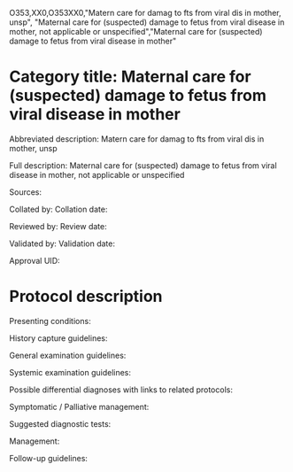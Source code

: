 O353,XX0,O353XX0,"Matern care for damag to fts from viral dis in mother, unsp", "Maternal care for (suspected) damage to fetus from viral disease in mother, not applicable or unspecified","Maternal care for (suspected) damage to fetus from viral disease in mother"
# Category title: Maternal care for (suspected) damage to fetus from viral disease in mother

Abbreviated description: Matern care for damag to fts from viral dis in mother, unsp

Full description: Maternal care for (suspected) damage to fetus from viral disease in mother, not applicable or unspecified

Sources:

Collated by:
Collation date:

Reviewed by:
Review date:

Validated by:
Validation date:

Approval UID:

# Protocol description

Presenting conditions:

History capture guidelines:

General examination guidelines:

Systemic examination guidelines:

Possible differential diagnoses with links to related protocols:

Symptomatic / Palliative management:

Suggested diagnostic tests:

Management:

Follow-up guidelines:
